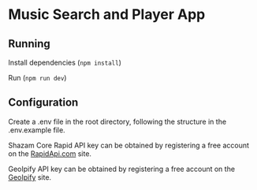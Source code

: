 # Music Search and Player App

## Running

Install dependencies (`npm install`)

Run (`npm run dev`)

## Configuration

Create a .env file in the root directory, following the structure in the .env.example file.

Shazam Core Rapid API key can be obtained by registering a free account on the [RapidApi.com](https://rapidapi.com) site.

GeoIpify API key can be obtained by registering a free account on the [GeoIpify](https://geo.ipify.org) site.
